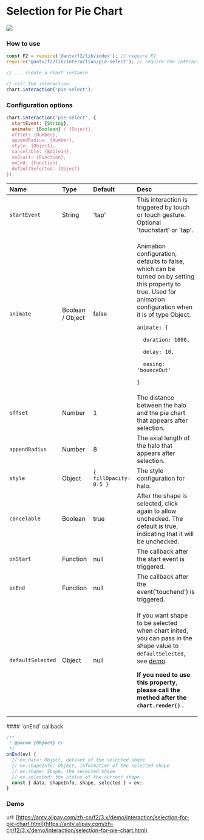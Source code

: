 # Selection for Pie Chart

![](../../../.gitbook/assets/pie.gif)

### How to use

```javascript
const F2 = require('@antv/f2/lib/index'); // require F2
require('@antv/f2/lib/interaction/pie-select'); // require the interaction

// ... create a chart instance

// call the interaction
chart.interaction('pie-select');
```

### Configuration options <a id="configuration-options"></a>

```javascript
chart.interaction('pie-select', {
  startEvent: {String},
  animate: {Boolean} / {Object},
  offset: {Number},
  appendRadius: {Number},
  style: {Object},
  cancelable: {Boolean},
  onStart: {Function},
  onEnd: {Function},
  defaultSelected: {Object}
});
```

<table>
  <thead>
    <tr>
      <th style="text-align:left">Name</th>
      <th style="text-align:left">Type</th>
      <th style="text-align:left">Default</th>
      <th style="text-align:left">Desc</th>
    </tr>
  </thead>
  <tbody>
    <tr>
      <td style="text-align:left"><code>startEvent</code>
      </td>
      <td style="text-align:left">String</td>
      <td style="text-align:left">'tap'</td>
      <td style="text-align:left">This interaction is triggered by touch or touch gesture. Optional 'touchstart'
        or 'tap'.</td>
    </tr>
    <tr>
      <td style="text-align:left"><code>animate</code>
      </td>
      <td style="text-align:left">Boolean / Object</td>
      <td style="text-align:left">false</td>
      <td style="text-align:left">
        <p>Animation configuration, defaults to false, which can be turned on by
          setting this property to true. Used for animation configuration when it
          is of type Object:</p>
        <p><code>animate: {</code>
        </p>
        <p><code>  duration: 1000,</code>
        </p>
        <p><code>  delay: 10,</code>
        </p>
        <p><code>  easing: &apos;bounceOut&apos;</code>
        </p>
        <p><code>}</code>
        </p>
      </td>
    </tr>
    <tr>
      <td style="text-align:left"><code>offset</code>
      </td>
      <td style="text-align:left">Number</td>
      <td style="text-align:left">1</td>
      <td style="text-align:left">The distance between the halo and the pie chart that appears after selection.</td>
    </tr>
    <tr>
      <td style="text-align:left"><code>appendRadius</code>
      </td>
      <td style="text-align:left">Number</td>
      <td style="text-align:left">8</td>
      <td style="text-align:left">The axial length of the halo that appears after selection.</td>
    </tr>
    <tr>
      <td style="text-align:left"><code>style</code>
      </td>
      <td style="text-align:left">Object</td>
      <td style="text-align:left"><code>{ fillOpacity: 0.5 }</code>
      </td>
      <td style="text-align:left">The style configuration for halo.</td>
    </tr>
    <tr>
      <td style="text-align:left"><code>cancelable</code>
      </td>
      <td style="text-align:left">Boolean</td>
      <td style="text-align:left">true</td>
      <td style="text-align:left">After the shape is selected, click again to allow unchecked. The default
        is true, indicating that it will be unchecked.</td>
    </tr>
    <tr>
      <td style="text-align:left"><code>onStart</code>
      </td>
      <td style="text-align:left">Function</td>
      <td style="text-align:left">null</td>
      <td style="text-align:left">The callback after the start event is triggered.</td>
    </tr>
    <tr>
      <td style="text-align:left"><code>onEnd</code>
      </td>
      <td style="text-align:left">Function</td>
      <td style="text-align:left">null</td>
      <td style="text-align:left">The callback after the event('touchend') is triggered.</td>
    </tr>
    <tr>
      <td style="text-align:left"><code>defaultSelected</code>
      </td>
      <td style="text-align:left">Object</td>
      <td style="text-align:left">null</td>
      <td style="text-align:left">
        <p>If you want shape to be selected when chart inited, you can pass in the
          shape value to <code>defaultSelected</code>, see <a href="https://antv.alipay.com/zh-cn/f2/3.x/demo/interaction/selection-for-pie-chart.html">demo</a>.</p>
        <p><b>If you need to use this property</b>,<b> please call the method after the <code>chart.render()</code> .</b>
        </p>
      </td>
    </tr>
  </tbody>
</table>#### `onEnd` callback

```javascript
/**
 * @param {Object} ev
 */ 
onEnd(ev) {
  // ev.data: Object, dataset of the selected shape
  // ev.shapeInfo: Object, information of the selected shape
  // ev.shape: Shape, the selected shape
  // ev.selected: the status of the current shape
  const { data, shapeInfo, shape, selected } = ev;
}
```

### Demo

url: [https://antv.alipay.com/zh-cn/f2/3.x/demo/interaction/selection-for-pie-chart.html](https://antv.alipay.com/zh-cn/f2/3.x/demo/interaction/selection-for-pie-chart.html)



